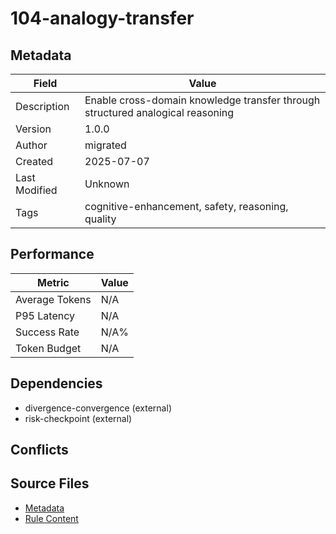 # 104-analogy-transfer

## Metadata

| Field | Value |
|-------|-------|
| Description | Enable cross-domain knowledge transfer through structured analogical reasoning |
| Version | 1.0.0 |
| Author | migrated |
| Created | 2025-07-07 |
| Last Modified | Unknown |
| Tags | cognitive-enhancement, safety, reasoning, quality |

## Performance

| Metric | Value |
|--------|-------|
| Average Tokens | N/A |
| P95 Latency | N/A |
| Success Rate | N/A% |
| Token Budget | N/A |

## Dependencies

- divergence-convergence (external)
- risk-checkpoint (external)

## Conflicts


## Source Files

- [Metadata](100-cognitive/104-analogy-transfer.yaml)
- [Rule Content](100-cognitive/104-analogy-transfer.mdc)